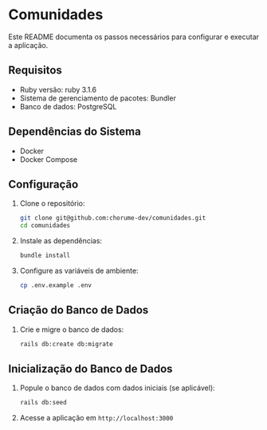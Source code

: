 # Comunidades

Este README documenta os passos necessários para configurar e executar a aplicação.

## Requisitos

* Ruby versão: ruby 3.1.6
* Sistema de gerenciamento de pacotes: Bundler
* Banco de dados: PostgreSQL

## Dependências do Sistema

* Docker
* Docker Compose

## Configuração

1. Clone o repositório:
    ```sh
    git clone git@github.com:chorume-dev/comunidades.git
    cd comunidades
    ```

2. Instale as dependências:
    ```sh
    bundle install
    ```

3. Configure as variáveis de ambiente:
    ```sh
    cp .env.example .env
    ```

## Criação do Banco de Dados

1. Crie e migre o banco de dados:
    ```sh
    rails db:create db:migrate
    ```

## Inicialização do Banco de Dados

1. Popule o banco de dados com dados iniciais (se aplicável):
    ```sh
    rails db:seed
    ```

2. Acesse a aplicação em `http://localhost:3000`

